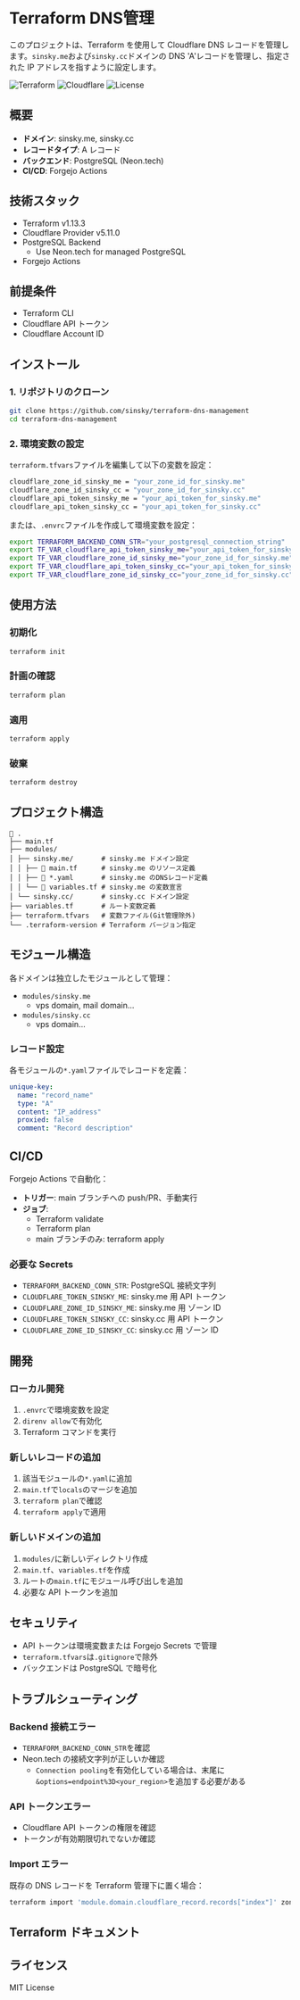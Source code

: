 # Terraform DNS管理

このプロジェクトは、Terraform を使用して Cloudflare DNS レコードを管理します。`sinsky.me`および`sinsky.cc`ドメインの DNS 'A'レコードを管理し、指定された IP アドレスを指すように設定します。

![Terraform](https://img.shields.io/badge/terraform-v1.13+-blue)
![Cloudflare](https://img.shields.io/badge/cloudflare-v5.11+-orange)
![License](https://img.shields.io/badge/license-MIT-green)

## 概要

- **ドメイン**: sinsky.me, sinsky.cc
- **レコードタイプ**: A レコード
- **バックエンド**: PostgreSQL (Neon.tech)
- **CI/CD**: Forgejo Actions

## 技術スタック

- Terraform v1.13.3
- Cloudflare Provider v5.11.0
- PostgreSQL Backend
  - Use Neon.tech for managed PostgreSQL
- Forgejo Actions

## 前提条件

- Terraform CLI
- Cloudflare API トークン
- Cloudflare Account ID

## インストール

### 1. リポジトリのクローン

```bash
git clone https://github.com/sinsky/terraform-dns-management
cd terraform-dns-management
```

### 2. 環境変数の設定

`terraform.tfvars`ファイルを編集して以下の変数を設定：

```bash
cloudflare_zone_id_sinsky_me = "your_zone_id_for_sinsky.me"
cloudflare_zone_id_sinsky_cc = "your_zone_id_for_sinsky.cc"
cloudflare_api_token_sinsky_me = "your_api_token_for_sinsky.me"
cloudflare_api_token_sinsky_cc = "your_api_token_for_sinsky.cc"
```

または、`.envrc`ファイルを作成して環境変数を設定：

```bash
export TERRAFORM_BACKEND_CONN_STR="your_postgresql_connection_string"
export TF_VAR_cloudflare_api_token_sinsky_me="your_api_token_for_sinsky.me"
export TF_VAR_cloudflare_zone_id_sinsky_me="your_zone_id_for_sinsky.me"
export TF_VAR_cloudflare_api_token_sinsky_cc="your_api_token_for_sinsky.cc"
export TF_VAR_cloudflare_zone_id_sinsky_cc="your_zone_id_for_sinsky.cc"
```

## 使用方法

### 初期化

```bash
terraform init
```

### 計画の確認

```bash
terraform plan
```

### 適用

```bash
terraform apply
```

### 破棄

```bash
terraform destroy
```

## プロジェクト構造

```text
 .
├── main.tf
├── modules/
│ ├── sinsky.me/       # sinsky.me ドメイン設定
│ │ ├──  main.tf      # sinsky.me のリソース定義
│ │ ├──  *.yaml       # sinsky.me のDNSレコード定義
│ │ └──  variables.tf # sinsky.me の変数宣言
│ └── sinsky.cc/       # sinsky.cc ドメイン設定
├── variables.tf       # ルート変数定義
├── terraform.tfvars   # 変数ファイル(Git管理除外)
└── .terraform-version # Terraform バージョン指定
```

## モジュール構造

各ドメインは独立したモジュールとして管理：

- `modules/sinsky.me`
  - vps domain, mail domain...
- `modules/sinsky.cc`
  - vps domain...

### レコード設定

各モジュールの`*.yaml`ファイルでレコードを定義：

```yaml
unique-key:
  name: "record_name"
  type: "A"
  content: "IP_address"
  proxied: false
  comment: "Record description"
```

## CI/CD

Forgejo Actions で自動化：

- **トリガー**: main ブランチへの push/PR、手動実行
- **ジョブ**:
  - Terraform validate
  - Terraform plan
  - main ブランチのみ: terraform apply

### 必要な Secrets

- `TERRAFORM_BACKEND_CONN_STR`: PostgreSQL 接続文字列
- `CLOUDFLARE_TOKEN_SINSKY_ME`: sinsky.me 用 API トークン
- `CLOUDFLARE_ZONE_ID_SINSKY_ME`: sinsky.me 用 ゾーン ID
- `CLOUDFLARE_TOKEN_SINSKY_CC`: sinsky.cc 用 API トークン
- `CLOUDFLARE_ZONE_ID_SINSKY_CC`: sinsky.cc 用 ゾーン ID

## 開発

### ローカル開発

1. `.envrc`で環境変数を設定
2. `direnv allow`で有効化
3. Terraform コマンドを実行

### 新しいレコードの追加

1. 該当モジュールの`*.yaml`に追加
2. `main.tf`で`locals`のマージを追加
3. `terraform plan`で確認
4. `terraform apply`で適用

### 新しいドメインの追加

1. `modules/`に新しいディレクトリ作成
2. `main.tf`、`variables.tf`を作成
3. ルートの`main.tf`にモジュール呼び出しを追加
4. 必要な API トークンを追加

## セキュリティ

- API トークンは環境変数または Forgejo Secrets で管理
- `terraform.tfvars`は`.gitignore`で除外
- バックエンドは PostgreSQL で暗号化

## トラブルシューティング

### Backend 接続エラー

- `TERRAFORM_BACKEND_CONN_STR`を確認
- Neon.tech の接続文字列が正しいか確認
  - `Connection pooling`を有効化している場合は、末尾に`&options=endpoint%3D<your_region>`を追加する必要がある

### API トークンエラー

- Cloudflare API トークンの権限を確認
- トークンが有効期限切れでないか確認

### Import エラー

既存の DNS レコードを Terraform 管理下に置く場合：

```bash
terraform import 'module.domain.cloudflare_record.records["index"]' zone_id/record_id
```

## Terraform ドキュメント

<!-- BEGIN_TF_DOCS -->
<!-- END_TF_DOCS -->

## ライセンス

MIT License
